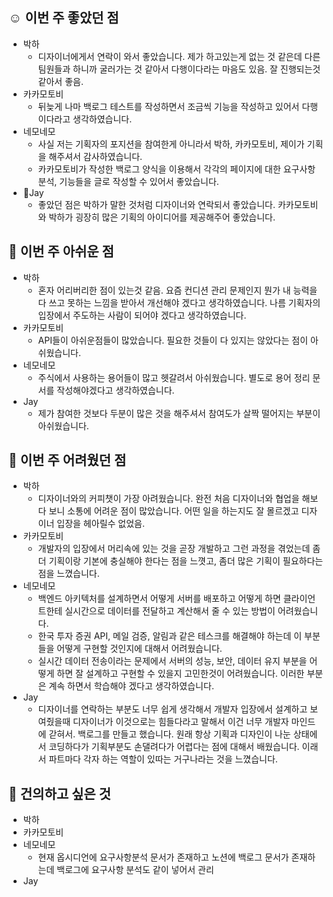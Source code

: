 ## ☺️ 이번 주 좋았던 점

- 박하
	- 디자이너에게서 연락이 와서 좋았습니다. 제가 하고있는게 없는 것 같은데 다른 팀원들과 하니까 굴러가는 것 같아서 다행이다라는 마음도 있음. 잘 진행되는것 같아서 좋음.
- 카카모토비
	- 뒤늦게 나마 백로그 테스트를 작성하면서 조금씩 기능을 작성하고 있어서 다행이다라고 생각하였습니다.
- 네모네모
	- 사실 저는 기획자의 포지션을 참여한게 아니라서 박하, 카카모토비, 제이가 기획을 해주셔서 감사하였습니다. 
	- 카카모토비가 작성한 백로그 양식을 이용해서 각각의 페이지에 대한 요구사항 분석, 기능들을 글로 작성할 수 있어서 좋았습니다.
- Jay
	- 좋았던 점은 박하가 말한 것처럼 디자이너와 연락되서 좋았습니다. 카카모토비와 박하가 굉장히 많은 기획의 아이디어를 제공해주어 좋았습니다.

## 🤔 이번 주 아쉬운 점

- 박하
	- 혼자 어리버리한 점이 있는것 같음. 요즘 컨디션 관리 문제인지 뭔가 내 능력을 다 쓰고 못하는 느낌을 받아서 개선해야 겠다고 생각하였습니다. 나름 기획자의 입장에서 주도하는 사람이 되어야 겠다고 생각하였습니다.
- 카카모토비
	- API들이 아쉬운점들이 많았습니다. 필요한 것들이 다 있지는 않았다는 점이 아쉬웠습니다.
- 네모네모
	- 주식에서 사용하는 용어들이 많고 헷갈려서 아쉬웠습니다. 별도로 용어 정리 문서를 작성해야겠다고 생각하였습니다.
- Jay
	- 제가 참여한 것보다 두분이 많은 것을 해주셔서 참여도가 살짝 떨어지는 부분이 아쉬웠습니다.

## 🤔 이번 주 어려웠던 점

- 박하
	- 디자이너와의 커피챗이 가장 아려웠습니다. 완전 처음 디자이너와 협업을 해보다 보니 소통에 어려운 점이 많았습니다. 어떤 일을 하는지도 잘 몰르겠고 디자이너 입장을 헤아릴수 없었음.
- 카카모토비
	- 개발자의 입장에서 머리속에 있는 것을 곧장 개발하고 그런 과정을 겪었는데 좀더 기획이랑 기본에 충실해야 한다는 점을 느꼇고, 좀더 많은 기획이 필요하다는 점을 느꼈습니다.
- 네모네모
	- 백엔드 아키텍처를 설계하면서 어떻게 서버를 배포하고 어떻게 하면 클라이언트한테 실시간으로 데이터를 전달하고 계산해서 줄 수 있는 방법이 어려웠습니다. 
	- 한국 투자 증권 API, 메일 검증, 알림과 같은 테스크를 해결해야 하는데 이 부분들을 어떻게 구현할 것인지에 대해서 어려웠습니다.
	- 실시간 데이터 전송이라는 문제에서 서버의 성능, 보안, 데이터 유지 부분을 어떻게 하면 잘 설계하고 구현할 수 있을지 고민한것이 어려웠습니다. 이러한 부분은 계속 하면서 학습해야 겠다고 생각하였습니다.
- Jay
	- 디자이너를 연락하는 부분도 너무 쉽게 생각해서 개발자 입장에서 설계하고 보여줬을때 디자이너가 이것으로는 힘들다라고 말해서 이건 너무 개발자 마인드에 갇혀서. 백로그를 만들고 했습니다. 원래 항상 기획과 디자인이 나눈 상태에서 코딩하다가 기획부분도 손댈려다가 어렵다는 점에 대해서 배웠습니다. 이래서 파트마다 각자 하는 역할이 있따는 거구나라는 것을 느꼈습니다.


## 🙏 건의하고 싶은 것

- 박하
- 카카모토비
- 네모네모
	- 현재 옵시디언에 요구사항분석 문서가 존재하고 노션에 백로그 문서가 존재하는데 백로그에 요구사항 분석도 같이 넣어서 관리
- Jay
